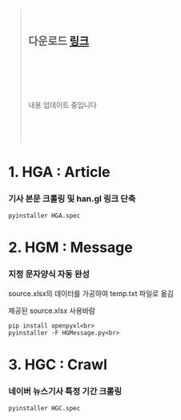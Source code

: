 > ## <br><br> 다운로드 [링크](https://github.com/memoday/hangangUtil/releases/tag/HGA)
>  <br><br><br><br><br> 내용 업데이트 중입니다 <br><br><br><br><br>


# 1. HGA : Article
### 기사 본문 크롤링 및 han.gl 링크 단축

```
pyinstaller HGA.spec
```
# 2. HGM : Message
### 지정 문자양식 자동 완성

source.xlsx의 데이터를 가공하여
temp.txt 파일로 옮김

제공된 source.xlsx 사용바람

```
pip install openpyxl<br>
pyinstaller -F HGMessage.py<br>
```

# 3. HGC : Crawl
### 네이버 뉴스기사 특정 기간 크롤링
```
pyinstaller HGC.spec

```
